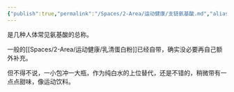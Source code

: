 ```yaml
---
{"publish":true,"permalink":"/Spaces/2-Area/运动健康/支链氨基酸.md","aliases":"BCAA","title":"支链氨基酸","created":"2022-09-17","modified":"2025-07-12","published":"2025-07-29T23:04:11.932+08:00","cssclasses":""}
---
```



是几种人体常见氨基酸的总称。

一般的[[Spaces/2-Area/运动健康/乳清蛋白粉]]已经自带，确实没必要再自己额外补充。

但不得不说，一小包冲一大瓶，作为纯白水的上位替代，还是不错的，稍微带有一点点甜味，像运动饮料。
